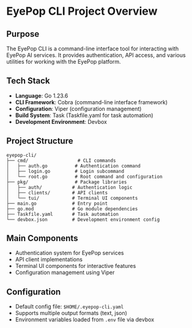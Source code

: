 # EyePop CLI Project Overview

## Purpose
The EyePop CLI is a command-line interface tool for interacting with EyePop AI services. It provides authentication, API access, and various utilities for working with the EyePop platform.

## Tech Stack
- **Language**: Go 1.23.6
- **CLI Framework**: Cobra (command-line interface framework)
- **Configuration**: Viper (configuration management)
- **Build System**: Task (Taskfile.yaml for task automation)
- **Development Environment**: Devbox

## Project Structure
```
eyepop-cli/
├── cmd/                  # CLI commands
│   ├── auth.go          # Authentication command
│   ├── login.go         # Login subcommand
│   └── root.go          # Root command and configuration
├── pkg/                 # Package libraries
│   ├── auth/           # Authentication logic
│   ├── clients/        # API clients
│   └── tui/            # Terminal UI components
├── main.go             # Entry point
├── go.mod              # Go module dependencies
├── Taskfile.yaml       # Task automation
└── devbox.json         # Development environment config
```

## Main Components
- Authentication system for EyePop services
- API client implementations
- Terminal UI components for interactive features
- Configuration management using Viper

## Configuration
- Default config file: `$HOME/.eyepop-cli.yaml`
- Supports multiple output formats (text, json)
- Environment variables loaded from `.env` file via devbox